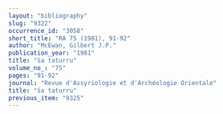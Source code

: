 ```yaml
---
layout: "bibliography"
slug: "9322"
occurrence_id: "3058"
short_title: "RA 75 (1981), 91-92"
author: "McEwan, Gilbert J.P."
publication_year: "1981"
title: "ša taturru"
volume_no_: "75"
pages: "91-92"
journal: "Revue d'Assyriologie et d'Archéologie Orientale"
title: "ša taturru"
previous_item: "9325"
---
```

